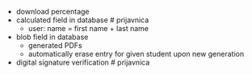 - download percentage
- calculated field in database # prijavnica
  - user: name = first name + last name
- blob field in database
  - generated PDFs
  - automatically erase entry for given student upon new generation
- digital signature verification # prijavnica

